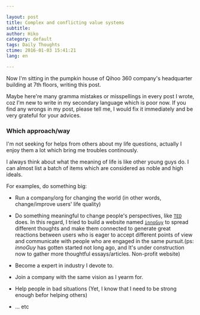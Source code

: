 ```yaml
---

layout: post  
title: Complex and conflicting value systems  
subtitle:   
author: Hiko  
category: default  
tags: Daily Thoughts  
ctime: 2016-01-03 15:41:21  
lang: en  

---
```


Now I'm sitting in the pumpkin house of Qihoo 360 company's headquarter building at 7th floors, writing this post.

Maybe here're many gramma mistakes or misspellings in every post I wrote, coz I'm new to write in my secondary language which is poor now. If you find any wrongs in my post, please tell me, I would fix it immediately and be very grateful for your advices.

### Which approach/way

I'm not seeking for helps from others about my life questions, actually I enjoy them a lot which bring me troubles continously.

I always think about what the meaning of life is like other young guys do. I can almost list a batch of items which are considered as noble and high ideals. 

For examples, do something big:

 - Run a company/org for changing the world (in other words, change/improve users' life quality)
 
 - Do something meaningful to change people's perspectives, like [`TED`](http://ted.com) does. In this regard, I tried to build a website named [`innoGuy`](http://innoGuy.com) to spread different thoughts and make them connected to generate great reactions between users who is eager to accept different points of view and communicate with people who are engaged in the same pursuit.(ps: *innoGuy* has gotten started not long ago, and It's under construction now to gather more thoughtful essays/articles. Non-profit website)
 
 - Become a expert in industry I devote to.
 
 - Join a company with the same vision as I yearm for.
 
 - Help people in bad situations (Yet, I know that I need to be strong enough befor helping others)
 
 - ... etc
 
